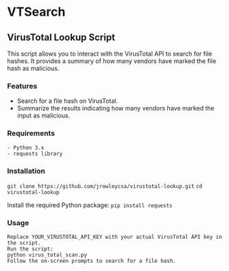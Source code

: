 # VTSearch

## VirusTotal Lookup Script

This script allows you to interact with the VirusTotal API to search for file hashes. It provides a summary of how many vendors have marked the file hash as malicious.
### Features

   - Search for a file hash on VirusTotal.
   - Summarize the results indicating how many vendors have marked the input as malicious.

### Requirements

    - Python 3.x
    - requests library

### Installation
`git clone https://github.com/jrowleycsa/virustotal-lookup.git`
`cd virustotal-lookup`

Install the required Python package:
    `pip install requests` 

### Usage
    Replace YOUR_VIRUSTOTAL_API_KEY with your actual VirusTotal API key in the script.
    Run the script:
    python virus_total_scan.py
    Follow the on-screen prompts to search for a file hash.


